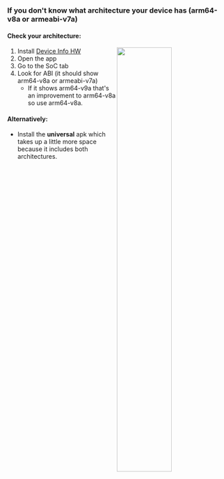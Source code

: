 ### If you don't know what architecture your device has (arm64-v8a or armeabi-v7a)

#### Check your architecture:

<img width=50% align=right src="https://github.com/NicholasFlamy/snapenhance-no-root-patch/blob/55d441376248854d285c76a850a004d11a037f59/DOC_ASSETS/SD888-Device-Info-HW.jpg">

1. Install [Device Info HW](https://play.google.com/store/apps/details?id=ru.andr7e.deviceinfohw)
2. Open the app
3. Go to the SoC tab
4. Look for ABI (it should show arm64-v8a or armeabi-v7a)
    - If it shows arm64-v9a that's an improvement to arm64-v8a so use arm64-v8a.

#### Alternatively:
- Install the **universal** apk which takes up a little more space because it includes both architectures.
